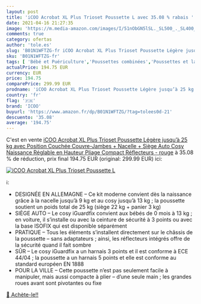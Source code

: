 ```yaml
---
layout: post
title: 'iCOO Acrobat XL Plus Trioset Poussette L avec 35.08 % rabais '
date: 2021-04-16 21:27:35
image: 'https://m.media-amazon.com/images/I/51nObGN5lSL._SL500_._SL400_.jpg'
comments: true
category: ofertas
author: 'tole.es'
slug: 'B01N1WFTZG-fr iCOO Acrobat XL Plus Trioset Poussette Légère jusqu’à 25...'
sku: 'B01N1WFTZG-fr'
tags: [ 'Bébé et Puériculture','Poussettes combinées','Poussettes et landaus','Poussettes, landaus et accessoires','icoo', ]
actualPrice: 194.75 EUR
currency: EUR
price: 194.75
comparePrice: 299.99 EUR
prodname: 'iCOO Acrobat XL Plus Trioset Poussette Légère jusqu’à 25 kg avec Position Couchée  Couvre-Jambes + Nacelle + Siège Auto Cosy Naissance  Réglable en Hauteur  Pliage Compact  Réflecteurs - rouge'
country: 'fr'
flag: '🇫🇷'
brand: 'ICOO'
buyurl: 'https://www.amazon.fr/dp/B01N1WFTZG/?tag=tolees0d-21'
descuento: '35.08'
average: '194.75'
---
```


C'est en vente [iCOO Acrobat XL Plus Trioset Poussette Légère jusqu’à 25 kg avec Position Couchée  Couvre-Jambes + Nacelle + Siège Auto Cosy Naissance  Réglable en Hauteur  Pliage Compact  Réflecteurs - rouge](https://www.amazon.fr/dp/B01N1WFTZG/?tag=tolees0d-21)  à  35.08 % de réduction, prix final  194.75 EUR (original: 299.99 EUR) ici:

[![iCOO Acrobat XL Plus Trioset Poussette L](https://m.media-amazon.com/images/I/51nObGN5lSL._SL500_._SL400_.jpg)](https://www.amazon.fr/dp/B01N1WFTZG/?tag=tolees0d-21)

ℹ️:

- DESIGNÉE EN ALLEMAGNE – Ce kit moderne convient dès la naissance grâce à la nacelle jusqu’à 9 kg et au cosy jusqu’à 13 kg ; la poussette soutient un poids total de 25 kg (siège 22 kg + panier 3 kg)
- SIÈGE AUTO – Le cosy iGuardfix convient aux bébés de 0 mois à 13 kg ; en voiture, il s’installe ou avec la ceinture de sécurité à 3 points ou avec la base ISOFIX qui est disponible séparément
- PRATIQUE – Tous les éléments s’installent directement sur le châssis de la poussette – sans adaptateurs ; ainsi, les réflecteurs intégrés offre de la sécurité quand il fait sombre
- SÛR – Le cosy iGuardfix a un harnais 3 points et il est conforme à ECE 44/04 ; la poussette a un harnais 5 points et elle est conforme au standard européen EN 1888
- POUR LA VILLE – Cette poussette n’est pas seulement facile à manipuler, mais aussi compacte à plier – d’une seule main ; les grandes roues avant sont pivotantes ou fixe

[🛒 Achète-le!!](https://www.amazon.fr/dp/B01N1WFTZG/?tag=tolees0d-21)
